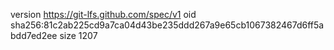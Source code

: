 version https://git-lfs.github.com/spec/v1
oid sha256:81c2ab225cd9a7ca04d43be235ddd267a9e65cb1067382467d6ff5abdd7ed2ee
size 1207
